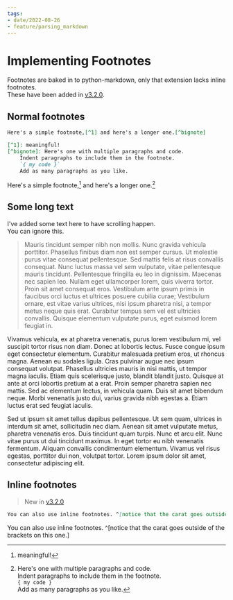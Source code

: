 ```yaml
---
tags:
- date/2022-08-26
- feature/parsing_markdown
---
```

# Implementing Footnotes   
   
   
Footnotes are baked in to python-markdown, only that extension lacks inline footnotes.   
These have been added in [v3.2.0](/not_created.md).   
   
## Normal footnotes   
```md
Here's a simple footnote,[^1] and here's a longer one.[^bignote]

[^1]: meaningful!
[^bignote]: Here's one with multiple paragraphs and code.
	Indent paragraphs to include them in the footnote.
    `{ my code }`
    Add as many paragraphs as you like.
```
   
   
Here's a simple footnote,[^1] and here's a longer one.[^bignote]   
   
[^1]: meaningful!   
[^bignote]: Here's one with multiple paragraphs and code.   
	Indent paragraphs to include them in the footnote.   
    `{ my code }`   
    Add as many paragraphs as you like.   
   
## Some long text   
I've added some text here to have scrolling happen.   
You can ignore this.   
   
> Mauris tincidunt semper nibh non mollis. Nunc gravida vehicula porttitor. Phasellus finibus diam non est semper cursus. Ut molestie purus vitae consequat pellentesque. Sed mattis felis at risus convallis consequat. Nunc luctus massa vel sem vulputate, vitae pellentesque mauris tincidunt. Pellentesque fringilla eu leo in dignissim. Maecenas nec sapien leo. Nullam eget ullamcorper lorem, quis viverra tortor. Proin sit amet consequat eros. Vestibulum ante ipsum primis in faucibus orci luctus et ultrices posuere cubilia curae; Vestibulum ornare, est vitae varius ultrices, nisi ipsum pharetra nisi, a tempor metus neque quis erat. Curabitur tempus sem vel est ultricies convallis. Quisque elementum vulputate purus, eget euismod lorem feugiat in.   
>   
Vivamus vehicula, ex at pharetra venenatis, purus lorem vestibulum mi, vel suscipit tortor risus non diam. Donec at lobortis lectus. Fusce congue ipsum eget consectetur elementum. Curabitur malesuada pretium eros, ut rhoncus magna. Aenean eu sodales ligula. Cras pulvinar augue nec ipsum consequat volutpat. Phasellus ultricies mauris in nisi mattis, ut tempor magna iaculis. Etiam quis scelerisque justo, blandit blandit justo. Quisque at ante at orci lobortis pretium at a erat. Proin semper pharetra sapien nec mattis. Sed ac elementum lectus, in vehicula quam. Duis sit amet bibendum neque. Morbi venenatis justo dui, varius gravida nibh egestas a. Etiam luctus erat sed feugiat iaculis.   
>   
Sed ut ipsum sit amet tellus dapibus pellentesque. Ut sem quam, ultrices in interdum sit amet, sollicitudin nec diam. Aenean sit amet vulputate metus, pharetra venenatis eros. Duis tincidunt quam turpis. Nunc et arcu elit. Nunc vitae purus ut dui tincidunt maximus. In eget tortor eu nibh venenatis fermentum. Aliquam convallis condimentum elementum. Vivamus vel risus egestas, porttitor dui non, volutpat tortor. Lorem ipsum dolor sit amet, consectetur adipiscing elit.   
   
   
   
   
## Inline footnotes   
> New in [v3.2.0](/not_created.md)   
   
```md
You can also use inline footnotes. ^[notice that the carat goes outside of the brackets on this one.]
```
   
   
You can also use inline footnotes. ^[notice that the carat goes outside of the brackets on this one.]   
   
   
   
